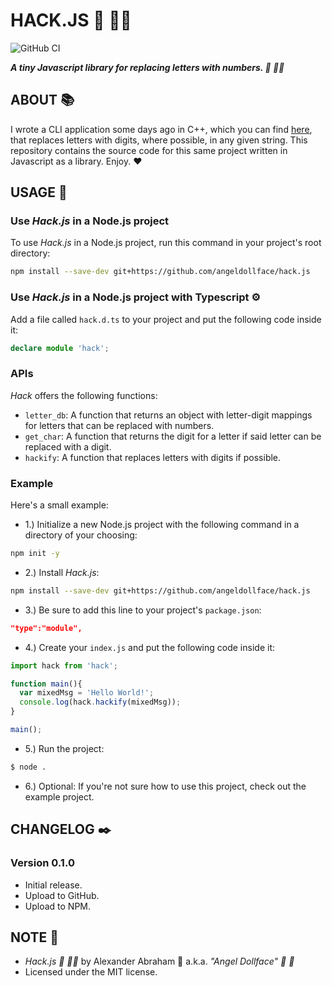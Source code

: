 # HACK.JS :scroll: :woman_technologist:

![GitHub CI](https://github.com/angeldollface/hack.js/actions/workflows/node.yml/badge.svg)

***A tiny Javascript library for replacing letters with numbers. :scroll: :woman_technologist:***

## ABOUT :books:

I wrote a CLI application some days ago in C++, which you can find [here](https://github.com/angeldollface/hack), that replaces letters with digits, where possible, in any given string. This repository contains the source code for this same project written in Javascript as a library. Enjoy. :heart:

## USAGE :hammer:

### Use *Hack.js* in a Node.js project

To use *Hack.js* in a Node.js project, run this command in your project's root directory:

```bash
npm install --save-dev git+https://github.com/angeldollface/hack.js
```

### Use *Hack.js* in a Node.js project with Typescript :gear:

Add a file called `hack.d.ts` to your project and put the following code inside it:

```Typescript
declare module 'hack';
```

### APIs

*Hack* offers the following functions:

- `letter_db`: A function that returns an object with letter-digit mappings for letters that can be replaced with numbers.
- `get_char`: A function that returns the digit for a letter if said letter can be replaced with a digit.
- `hackify`: A function that replaces letters with digits if possible.

### Example

Here's a small example:

- 1.) Initialize a new Node.js project with the following command in a directory of your choosing:

```bash
npm init -y 
```

- 2.) Install *Hack.js*:

```bash
npm install --save-dev git+https://github.com/angeldollface/hack.js
```

- 3.) Be sure to add this line to your project's `package.json`:

```JSON
"type":"module",
```

- 4.) Create your `index.js` and put the following code inside it:

```js
import hack from 'hack';

function main(){
  var mixedMsg = 'Hello World!';
  console.log(hack.hackify(mixedMsg));
}

main();
```

- 5.) Run the project:

```bash
$ node .
```

- 6.) Optional: If you're not sure how to use this project, check out the example project.

## CHANGELOG :black_nib:

### Version 0.1.0

- Initial release.
- Upload to GitHub.
- Upload to NPM.

## NOTE :scroll:

- *Hack.js :scroll: :woman_technologist:* by Alexander Abraham :black_heart: a.k.a. *"Angel Dollface" :dolls: :ribbon:*
- Licensed under the MIT license.
